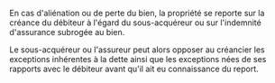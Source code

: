 En cas d'aliénation ou de perte du bien, la propriété se reporte sur la créance du débiteur à l'égard du sous-acquéreur ou sur l'indemnité d'assurance subrogée au bien.


Le sous-acquéreur ou l'assureur peut alors opposer au créancier les exceptions inhérentes à la dette ainsi que les exceptions nées de ses rapports avec le débiteur avant qu'il ait eu connaissance du report.

